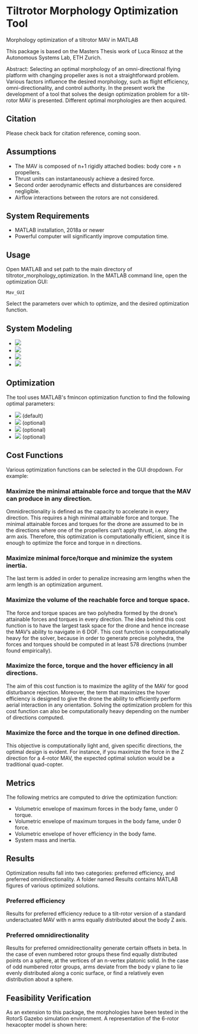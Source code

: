 # Tiltrotor Morphology Optimization Tool
Morphology optimization of a tiltrotor MAV in MATLAB

This package is based on the Masters Thesis work of Luca Rinsoz at the Autonomous Systems Lab, ETH Zurich. 

Abstract: Selecting an optimal morphology of an omni-directional flying platform with changing propeller axes is not a straightforward problem. Various factors influence the desired morphology, such as flight efficiency, omni-directionality, and control authority. In the present work the development of a tool that solves the design optimization problem for a tilt-rotor MAV is presented. Different optimal morphologies are then acquired.

## Citation
Please check back for citation reference, coming soon.

## Assumptions
* The MAV is composed of n+1 rigidly attached bodies: body core + n propellers.
* Thrust units can instantaneously achieve a desired force.
* Second order aerodynamic effects and disturbances are considered negligible.
* Airflow interactions between the rotors are not considered.

## System Requirements
* MATLAB installation, 2018a or newer
* Powerful computer will significantly improve computation time.

## Usage
Open MATLAB and set path to the main directory of tiltrotor_morphology_optimization. In the MATLAB command line, open the optimization GUI:
```
Mav_GUI
```
Select the parameters over which to optimize, and the desired optimization function.

## System Modeling
* <img src="https://latex.codecogs.com/gif.latex?n=\text{%20number%20of%20propeller%20groups}" />
* <img src="https://latex.codecogs.com/gif.latex?L=\text{%20arm%20length%20from%20body%20origin%20to%20propelle%20group%20origin}" />
* <img src="https://latex.codecogs.com/gif.latex?{\beta}_i=\text{%20angle%20of%20declination%20from%20the%20horizontal%20plane}" />
* <img src="https://latex.codecogs.com/gif.latex?{\alpha}_i=\text{%20angle%20of%20deviation%20from%20equally%20spaced%20arm%20position%20within%20the%20horizontal%20plane}" />

## Optimization
The tool uses MATLAB's fmincon optimization function to find the following optimal parameters:
* <img src="https://latex.codecogs.com/gif.latex?{\beta}_i\text{%20for%20}i\in\{1{\hdots}n\}" /> (default)
* <img src="https://latex.codecogs.com/gif.latex?{\alpha}_i\text{%20for%20}i\in\{1{\hdots}n\}" /> (optional)
* <img src="https://latex.codecogs.com/gif.latex?L" /> (optional)
* <img src="https://latex.codecogs.com/gif.latex?n" /> (optional)

## Cost Functions
Various optimization functions can be selected in the GUI dropdown. For example:

### Maximize the minimal attainable force and torque that the MAV can produce in any direction.
Omnidirectionality is defined as the capacity to accelerate in every direction. This requires a high minimal attainable force and torque. The minimal attainable forces and torques for the drone are assumed to be in the directions where one of the propellers can’t apply thrust, i.e. along the arm axis. Therefore, this optimization is computationally efficient, since it is enough to optimize the force and torque in n directions.

### Maximize minimal force/torque and minimize the system inertia.
The last term is added in order to penalize increasing arm lengths when the arm length is an optimization argument.

### Maximize the volume of the reachable force and torque space.
The force and torque spaces are two polyhedra formed by the drone’s attainable forces and torques in every direction. The idea behind this cost function is to have the largest task space for the drone and hence increase the MAV’s ability to navigate in 6 DOF. This cost function is computationally heavy for the solver, because in order to generate precise polyhedra, the forces and torques should be computed in at least 578 directions (number found empirically).

### Maximize the force, torque and the hover efficiency in all directions.
The aim of this cost function is to maximize the agility of the MAV for good disturbance rejection. Moreover, the term that maximizes the hover efficiency is designed to give the drone the ability to efficiently perform aerial interaction in any orientation. Solving the optimization problem for this cost function can also be computationally heavy depending on the number of directions computed.

### Maximize the force and the torque in one defined direction. 
This objective is computationally light and, given specific directions, the optimal design is evident. For instance, if you maximize the force in the Z direction for a 4-rotor MAV, the expected optimal solution would be a traditional quad-copter.

## Metrics
The following metrics are computed to drive the optimization function:
* Volumetric envelope of maximum forces in the body fame, under 0 torque.
* Volumetric envelope of maximum torques in the body fame, under 0 force.
* Volumetric envelope of hover efficiency in the body fame.
* System mass and inertia.

## Results
Optimization results fall into two categories: preferred efficiency, and preferred omnidirectionality. A folder named Results contains MATLAB figures of various optimized solutions.

### Preferred efficiency
Results for preferred efficiency reduce to a tilt-rotor version of a standard underactuated MAV with n arms equally distributed about the body Z axis.

### Preferred omnidirectionality 
Results for preferred omnidirectionality generate certain offsets in beta. In the case of even numbered rotor groups these find equally distributed points on a sphere, at the vertices of an n-vertex platonic solid. In the case of odd numbered rotor groups, arms deviate from the body v plane to lie evenly distributed along a conic surface, or find a relatively even distribution about a sphere.

## Feasibility Verification
As an extension to this package, the morphologies have been tested in the RotorS Gazebo simulation environment. A representation of the 6-rotor hexacopter model is shown here:

